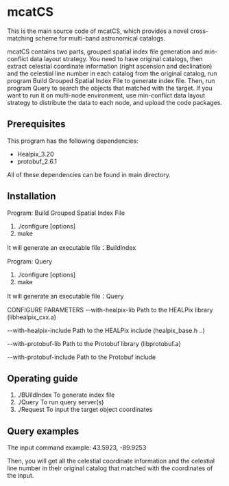 # mcatCS
This is the main source code of mcatCS, which provides a novel cross-matching scheme for multi-band astronomical catalogs.

mcatCS contains two parts, grouped spatial index file generation and min-conflict data layout strategy. You need to have original catalogs, then extract celestial coordinate information (right ascension and declination) and the celestial line number in each catalog from the original catalog, run program Build Grouped Spatial Index File to generate index file. Then, run program Query to search the objects that matched with the target. If you want to run it on multi-node environment, use min-conflict data layout strategy to distribute the data to each node, and upload the code packages.

## Prerequisites

This program has the following dependencies:
  - Healpix_3.20
  - protobuf_2.6.1
  
All of these dependencies can be found in main directory.


## Installation

Program: Build Grouped Spatial Index File
1) ./configure [options]
2) make

It will generate an executable file：BuildIndex

Program: Query
1) ./configure [options]
2) make

It will generate an executable file：Query

CONFIGURE PARAMETERS
   --with-healpix-lib            Path to the HEALPix library (libhealpix_cxx.a) 
   
   --with-healpix-include        Path to the HEALPix include (healpix_base.h ..)
   
   --with-protobuf-lib           Path to the Protobuf library (libprotobuf.a)
   
   --with-protobuf-include       Path to the Protobuf include


## Operating guide
1) ./BUildIndex                  To generate index file 
2) ./Query                       To run query server(s)
3) ./Request                     To input the target object coordinates

## Query examples



The input command example: 43.5923, -89.9253

Then, you will get all the celestial coordinate information and the celestial line number in their original catalog that matched with the coordinates of the input.
